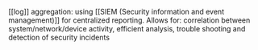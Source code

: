  [[log]] aggregation: using [[SIEM (Security information and event management)]] for centralized reporting. 
 Allows for: correlation between system/network/device activity, efficient analysis, trouble shooting and detection of security incidents